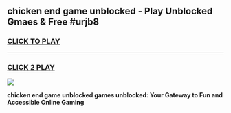 
## chicken end game unblocked - Play Unblocked Gmaes & Free #urjb8
<h3>
<a href="https://premium.freeplayer.one?title=chicken_end_game_unblocked&ref=01M">CLICK TO PLAY</a></h3>
<hr>

<h3>
<a href="https://premium.freeplayer.one?title=chicken_end_game_unblocked&ref=01M">CLICK 2 PLAY</a>
  
</h3>

<a href="https://premium.freeplayer.one?title=chicken_end_game_unblocked&ref=01M"><img src="https://clearcache.store/games.png"></a>


**chicken end game unblocked games unblocked: Your Gateway to Fun and Accessible Online Gaming**
